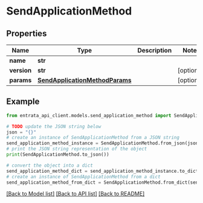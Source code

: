 # SendApplicationMethod


## Properties

Name | Type | Description | Notes
------------ | ------------- | ------------- | -------------
**name** | **str** |  | 
**version** | **str** |  | [optional] 
**params** | [**SendApplicationMethodParams**](SendApplicationMethodParams.md) |  | [optional] 

## Example

```python
from entrata_api_client.models.send_application_method import SendApplicationMethod

# TODO update the JSON string below
json = "{}"
# create an instance of SendApplicationMethod from a JSON string
send_application_method_instance = SendApplicationMethod.from_json(json)
# print the JSON string representation of the object
print(SendApplicationMethod.to_json())

# convert the object into a dict
send_application_method_dict = send_application_method_instance.to_dict()
# create an instance of SendApplicationMethod from a dict
send_application_method_from_dict = SendApplicationMethod.from_dict(send_application_method_dict)
```
[[Back to Model list]](../README.md#documentation-for-models) [[Back to API list]](../README.md#documentation-for-api-endpoints) [[Back to README]](../README.md)


